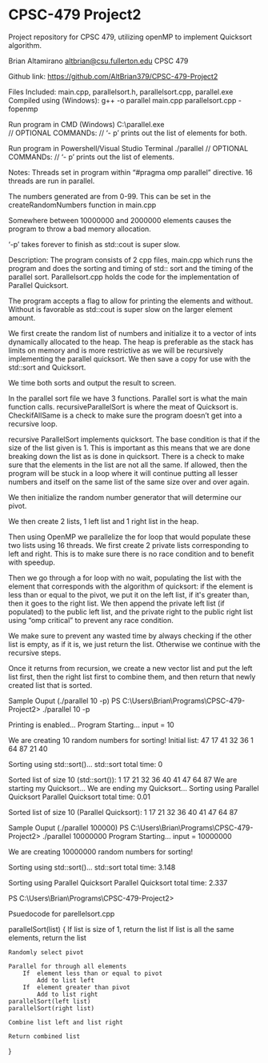 # CPSC-479 Project2
 Project repository for CPSC 479, utilizing openMP to implement Quicksort algorithm.
 
 Brian Altamirano
 altbrian@csu.fullerton.edu
CPSC 479

Github link:
https://github.com/AltBrian379/CPSC-479-Project2

Files Included:
main.cpp, parallelsort.h, parallelsort.cpp, parallel.exe
Compiled using (Windows):
g++ -o parallel main.cpp parallelsort.cpp -fopenmp

Run program in CMD (Windows)
C:\parallel.exe <number of elements>  
// OPTIONAL COMMANDs: 
// ‘- p’  prints out the list of elements for both.

Run program in Powershell/Visual Studio Terminal
./parallel <number of elements>
// OPTIONAL COMMANDs: 
// ‘- p’  prints out the list of elements.

Notes:
Threads set in program within “#pragma omp parallel” directive. 16 threads are run in parallel.

The numbers generated are from 0-99. This can be set in the createRandomNumbers function in main.cpp

Somewhere between 10000000 and 2000000 elements causes the program to throw a bad memory allocation. 

‘-p’ takes forever to finish as std::cout is super slow.

Description:
The program consists of 2 cpp files, main.cpp which runs the program and does the sorting and timing of std:: sort and the timing of the parallel sort. Parallelsort.cpp holds the code for the implementation of Parallel Quicksort.

The program accepts a flag to allow for printing the elements and without. Without is favorable as std::cout is super slow on the larger element amount. 

We first create the random list of numbers and initialize it to a vector of ints dynamically allocated to the heap. The heap is preferable as the stack has limits on memory and is more restrictive as we will be recursively implementing the parallel quicksort.  We then save a copy for use with the std::sort and Quicksort.

We time both sorts and output the result to screen. 

In the parallel sort file we have 3 functions.  Parallel sort is what the main function calls. recursiveParallelSort is where the meat of Quicksort is. CheckifAllSame is a check to make sure the program doesn’t get into a recursive loop. 

recursive ParallelSort implements quicksort. The base condition is that if the size of the list given is 1. This is important as this means that we are done breaking down the list as is done in quicksort. 
There is a check to make sure that the elements in the list are not all the same. If allowed, then the program will be stuck in a loop where it will continue putting all lesser numbers and itself on the same list of the same size over and over again. 

We then initialize the random number generator that will determine our pivot. 

We then create 2 lists, 1 left list and 1 right list in  the heap. 

Then using OpenMP we parallelize the for loop that  would populate these two lists using 16 threads. We first create 2 private lists corresponding to left and right. This is to make sure there is no race condition and to benefit with speedup. 

Then we go through a for loop with no wait, populating the list with the element that corresponds with the algorithm of quicksort: if the element is less than or equal to the pivot, we put it on the left list, if it's greater than, then it goes to the right list.  We then append the private left list (if populated) to the public left list, and the private right to the public right list using “omp critical” to prevent any race condition.

We make sure to prevent any wasted time by always checking if the other list is empty, as if it is, we just return the list. Otherwise we continue with the recursive steps. 

Once it returns from recursion, we create a new vector list and put the left list first, then the right list first to combine them, and then return that newly created list that is sorted. 


Sample Ouput (./parallel 10 -p)
PS C:\Users\Brian\Programs\CPSC-479-Project2> ./parallel 10 -p   

Printing is enabled...
Program Starting... input = 10

We are creating 10 random numbers for sorting!
Initial list: 47 17 41 32 36 1 64 87 21 40

Sorting using std::sort()...
std::sort total time: 0


Sorted list of size 10 (std::sort()): 1 17 21 32 36 40 41 47 64 87
We are starting my Quicksort...
We are ending my Quicksort...
Sorting using Parallel Quicksort
Parallel Quicksort total time: 0.01


Sorted list of size 10 (Parallel Quicksort): 1 17 21 32 36 40 41 47 64 87




Sample Ouput (./parallel 100000)
PS C:\Users\Brian\Programs\CPSC-479-Project2> ./parallel 10000000
Program Starting... input = 10000000

We are creating 10000000 random numbers for sorting!


Sorting using std::sort()...
std::sort total time: 3.148


Sorting using Parallel Quicksort
Parallel Quicksort total time: 2.337

PS C:\Users\Brian\Programs\CPSC-479-Project2>

Psuedocode for parellelsort.cpp

parallelSort(list)
{
	If list is size of 1, return the list
	If list is all the same elements, return the list

	Randomly select pivot

	Parallel for through all elements
		If  element less than or equal to pivot
			Add to list left
		If  element greater than pivot
			Add to list right
	parallelSort(left list)
	parallelSort(right list)

	Combine list left and list right

	Return combined list



}


